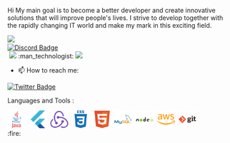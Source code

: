 Hi My main goal is to become a better developer and create innovative solutions that will improve people's lives. I strive to develop together with the rapidly changing IT world and make my mark in this exciting field.

<img src="https://media.giphy.com/media/l0MYAF049SqFc247K/giphy.gif" width="300"/>
</div>
<div id="badges">
</a>
<a href="https://discord.com/channels/@airetcerp">
<img src="https://img.shields.io/badge/Discord-black?style=for-the-badge&logo=discord&logoColor=white" alt="Discord Badge"/>
</a>
</div>
<img src="https://komarev.com/ghpvc/?username=piercehoward784&style=flat-square&color=blue" alt=""/>  
<img src="https://media.giphy.com/media/a8Iz6zxpIYf9m/giphy.gif" width="70px"/>
</div>
:man_technologist: 
<img src="https://media.giphy.com/media/xT0GqA4pyLAo6kjQdy/giphy.gif" width="90"> 

  - :mailbox: How to reach me: 
<a href="https://twitter.com/Daniela50664229">
<img src="https://img.shields.io/badge/Twitter-blue?style=for-the-badge&logo=twitter&logoColor=white" alt="Twitter Badge"/>
</a>


Languages and Tools :
  <div>
  <img src="https://github.com/devicons/devicon/blob/master/icons/java/java-original-wordmark.svg" title="Java" alt="Java" width="40" height="40"/>&nbsp;
<img src="https://github.com/devicons/devicon/blob/master/icons/flutter/flutter-original.svg" title="Flutter" alt="Flutter" width="40" height="40"/>&nbsp;
<img src="https://github.com/devicons/devicon/blob/master/icons/redux/redux-original.svg" title="Redux" alt="Redux " width="40" height="40"/>&nbsp;
<img src="https://github.com/devicons/devicon/blob/master/icons/css3/css3-plain-wordmark.svg"  title="CSS3" alt="CSS" width="40" height="40"/>&nbsp;
<img src="https://github.com/devicons/devicon/blob/master/icons/html5/html5-original.svg" title="HTML5" alt="HTML" width="40" height="40"/>&nbsp;
<img src="https://github.com/devicons/devicon/blob/master/icons/mysql/mysql-original-wordmark.svg" title="MySQL"  alt="MySQL" width="40" height="40"/>&nbsp;
<img src="https://github.com/devicons/devicon/blob/master/icons/nodejs/nodejs-original-wordmark.svg" title="NodeJS" alt="NodeJS" width="40" height="40"/>&nbsp;
<img src="https://github.com/devicons/devicon/blob/master/icons/amazonwebservices/amazonwebservices-plain-wordmark.svg" title="AWS" alt="AWS" width="40" height="40"/>&nbsp;
<img src="https://github.com/devicons/devicon/blob/master/icons/git/git-original-wordmark.svg" title="Git" **alt="Git" width="40" height="40"/>
  </div> :fire: 
